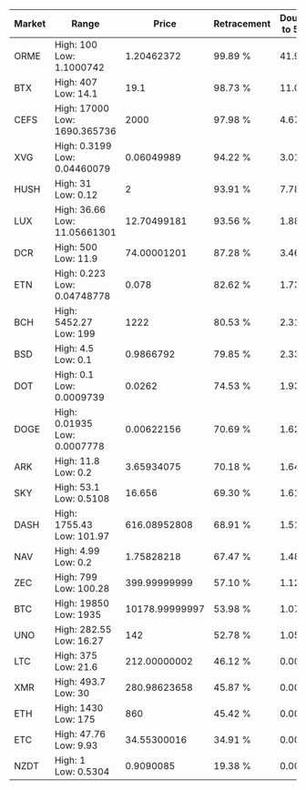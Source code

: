 | Market | Range | Price| Retracement | Doubles to 50% |
| --- | --- | --- | --- | --- |
| ORME | High: 100<br />Low: 1.1000742 | 1.20462372 | 99.89 % | 41.96 |
| BTX | High: 407<br />Low: 14.1 | 19.1 | 98.73 % | 11.02 |
| CEFS | High: 17000<br />Low: 1690.365736 | 2000 | 97.98 % | 4.67 |
| XVG | High: 0.3199<br />Low: 0.04460079 | 0.06049989 | 94.22 % | 3.01 |
| HUSH | High: 31<br />Low: 0.12 | 2 | 93.91 % | 7.78 |
| LUX | High: 36.66<br />Low: 11.05661301 | 12.70499181 | 93.56 % | 1.88 |
| DCR | High: 500<br />Low: 11.9 | 74.00001201 | 87.28 % | 3.46 |
| ETN | High: 0.223<br />Low: 0.04748778 | 0.078 | 82.62 % | 1.73 |
| BCH | High: 5452.27<br />Low: 199 | 1222 | 80.53 % | 2.31 |
| BSD | High: 4.5<br />Low: 0.1 | 0.9866792 | 79.85 % | 2.33 |
| DOT | High: 0.1<br />Low: 0.0009739 | 0.0262 | 74.53 % | 1.93 |
| DOGE | High: 0.01935<br />Low: 0.0007778 | 0.00622156 | 70.69 % | 1.62 |
| ARK | High: 11.8<br />Low: 0.2 | 3.65934075 | 70.18 % | 1.64 |
| SKY | High: 53.1<br />Low: 0.5108 | 16.656 | 69.30 % | 1.61 |
| DASH | High: 1755.43<br />Low: 101.97 | 616.08952808 | 68.91 % | 1.51 |
| NAV | High: 4.99<br />Low: 0.2 | 1.75828218 | 67.47 % | 1.48 |
| ZEC | High: 799<br />Low: 100.28 | 399.99999999 | 57.10 % | 1.12 |
| BTC | High: 19850<br />Low: 1935 | 10178.99999997 | 53.98 % | 1.07 |
| UNO | High: 282.55<br />Low: 16.27 | 142 | 52.78 % | 1.05 |
| LTC | High: 375<br />Low: 21.6 | 212.00000002 | 46.12 % | 0.00 |
| XMR | High: 493.7<br />Low: 30 | 280.98623658 | 45.87 % | 0.00 |
| ETH | High: 1430<br />Low: 175 | 860 | 45.42 % | 0.00 |
| ETC | High: 47.76<br />Low: 9.93 | 34.55300016 | 34.91 % | 0.00 |
| NZDT | High: 1<br />Low: 0.5304 | 0.9090085 | 19.38 % | 0.00 |
